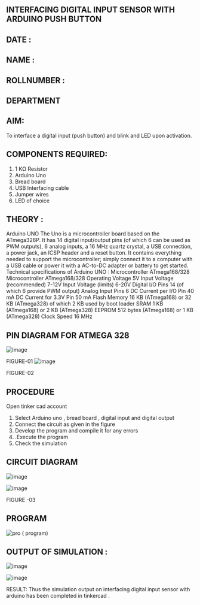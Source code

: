 ## INTERFACING DIGITAL INPUT SENSOR WITH ARDUINO PUSH BUTTON
## DATE :
## NAME :																			             
## ROLLNUMBER :
## DEPARTMENT 


## AIM:
To interface a digital input (push button) and blink and LED upon activation.
## COMPONENTS REQUIRED:
1.	1 KΩ Resistor 
2.	Arduino Uno 
3.	Bread board 
4.	USB Interfacing cable 
5.	Jumper wires 
6.	LED of choice 
## THEORY :
Arduino UNO
 	  The Uno is a microcontroller board based on the ATmega328P. It has 14 digital input/output pins (of which 6 can be used as PWM outputs), 6 analog inputs, a 16 MHz quartz crystal, a USB connection, a power jack, an ICSP header and a reset button. It contains everything needed to support the microcontroller; simply connect it to a computer with a USB cable or power it with a AC-to-DC adapter or battery to get started.
	Technical specifications of Arduino UNO :
Microcontroller	ATmega168/328
Microcontroller	ATmega168/328
Operating Voltage	5V
Input Voltage (recommended)	7-12V
Input Voltage (limits)	6-20V
Digital I/O Pins	14 (of which 6 provide PWM output)
Analog Input Pins	6
DC Current per I/O Pin	40 mA
DC Current for 3.3V Pin	50 mA
Flash Memory	16 KB (ATmega168) or 32 KB (ATmega328) of which 2 KB used by boot loader
SRAM	1 KB (ATmega168) or 2 KB (ATmega328)
EEPROM	512 bytes (ATmega168) or 1 KB (ATmega328)
Clock Speed	16 MHz
## PIN DIAGRAM FOR ATMEGA 328
 
![image](https://user-images.githubusercontent.com/36288975/163530394-115baee4-7ed1-49fe-9cce-d7b625e11e85.png)

FIGURE-01
![image](https://user-images.githubusercontent.com/36288975/163530431-4d390e98-0942-42d8-95b8-f57d348e6ad8.png)

FIGURE-02
## PROCEDURE 
 Open tinker cad account 
1.	Select Arduino uno , bread board , digital input and digital output 
2.	Connect the circuit as given in the figure 
3.	Develop the program and compile it for any errors 
4.	 .Execute the program 
5.	Check the simulation 



## CIRCUIT DIAGRAM 


![image](https://user-images.githubusercontent.com/36288975/163530437-87a0afbd-b3c9-44ad-b907-5de63486fb9d.png)

![image](https://github.com/Sajith-28/-INTERFACING-DIGITAL-INPUT-SENSOR-WITH-ARDUINO-PUSH-BUTTON-/assets/149937471/ee77c859-ab1f-4a82-bd74-094356d2e20b)

FIGURE -03


## PROGRAM 
 ![pro ( program)](https://github.com/Sajith-28/-INTERFACING-DIGITAL-INPUT-SENSOR-WITH-ARDUINO-PUSH-BUTTON-/assets/149937471/2f987431-eebe-44e7-b9a3-9b274b89e952)
 



## OUTPUT OF SIMULATION :
![image](https://github.com/Sajith-28/-INTERFACING-DIGITAL-INPUT-SENSOR-WITH-ARDUINO-PUSH-BUTTON-/assets/149937471/e6c4e622-718e-449c-9f5e-7c2e20faa98b)

![image](https://github.com/Sajith-28/-INTERFACING-DIGITAL-INPUT-SENSOR-WITH-ARDUINO-PUSH-BUTTON-/assets/149937471/0a6d2e07-2449-4325-85fd-257c7227997e)

RESULT: Thus the simulation output on interfacing digital input sensor with arduino has been completed in tinkercad .
